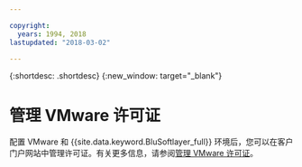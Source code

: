 ```yaml
---

copyright:
  years: 1994, 2018
lastupdated: "2018-03-02"

---
```


{:shortdesc: .shortdesc}
{:new_window: target="_blank"}

# 管理 VMware 许可证

配置 VMware 和 {{site.data.keyword.BluSoftlayer_full}} 环境后，您可以在客户门户网站中管理许可证。有关更多信息，请参阅[管理 VMware 许可证](/docs/infrastructure/vmware/manage-vmware-licenses.html)。
